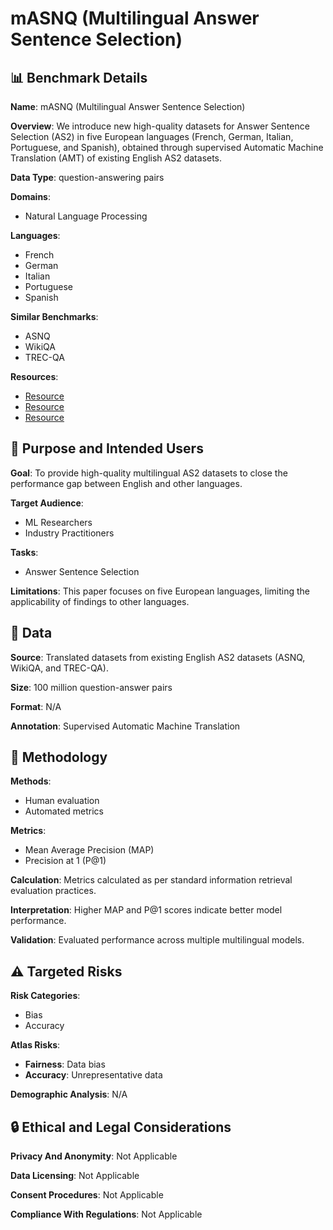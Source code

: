 # mASNQ (Multilingual Answer Sentence Selection)

## 📊 Benchmark Details

**Name**: mASNQ (Multilingual Answer Sentence Selection)

**Overview**: We introduce new high-quality datasets for Answer Sentence Selection (AS2) in five European languages (French, German, Italian, Portuguese, and Spanish), obtained through supervised Automatic Machine Translation (AMT) of existing English AS2 datasets.

**Data Type**: question-answering pairs

**Domains**:
- Natural Language Processing

**Languages**:
- French
- German
- Italian
- Portuguese
- Spanish

**Similar Benchmarks**:
- ASNQ
- WikiQA
- TREC-QA

**Resources**:
- [Resource](https://huggingface.co/datasets/matteogabburo/mASNQ)
- [Resource](https://huggingface.co/datasets/matteogabburo/mWikiQA)
- [Resource](https://huggingface.co/datasets/matteogabburo/mTRECQA)

## 🎯 Purpose and Intended Users

**Goal**: To provide high-quality multilingual AS2 datasets to close the performance gap between English and other languages.

**Target Audience**:
- ML Researchers
- Industry Practitioners

**Tasks**:
- Answer Sentence Selection

**Limitations**: This paper focuses on five European languages, limiting the applicability of findings to other languages.

## 💾 Data

**Source**: Translated datasets from existing English AS2 datasets (ASNQ, WikiQA, and TREC-QA).

**Size**: 100 million question-answer pairs

**Format**: N/A

**Annotation**: Supervised Automatic Machine Translation

## 🔬 Methodology

**Methods**:
- Human evaluation
- Automated metrics

**Metrics**:
- Mean Average Precision (MAP)
- Precision at 1 (P@1)

**Calculation**: Metrics calculated as per standard information retrieval evaluation practices.

**Interpretation**: Higher MAP and P@1 scores indicate better model performance.

**Validation**: Evaluated performance across multiple multilingual models.

## ⚠️ Targeted Risks

**Risk Categories**:
- Bias
- Accuracy

**Atlas Risks**:
- **Fairness**: Data bias
- **Accuracy**: Unrepresentative data

**Demographic Analysis**: N/A

## 🔒 Ethical and Legal Considerations

**Privacy And Anonymity**: Not Applicable

**Data Licensing**: Not Applicable

**Consent Procedures**: Not Applicable

**Compliance With Regulations**: Not Applicable
